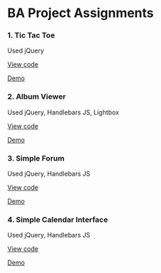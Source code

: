 # BA Project Assignments

### 1. Tic Tac Toe

Used jQuery

[View code](tic-tac-toe/)

[Demo](https://jing-ran.github.io/BA-projects/tic-tac-toe/)

### 2. Album Viewer

Used jQuery, Handlebars JS, Lightbox

[View code](album-viewer/)

[Demo](https://jing-ran.github.io/BA-projects/album-viewer/)

### 3. Simple Forum

Used jQuery, Handlebars JS

[View code](simple-forum/)

[Demo](https://jing-ran.github.io/BA-projects/simple-forum/)

### 4. Simple Calendar Interface

Used jQuery, Handlebars JS

[View code](simple-calendar-interface/)

[Demo](https://jing-ran.github.io/BA-projects/simple-calendar-interface/)